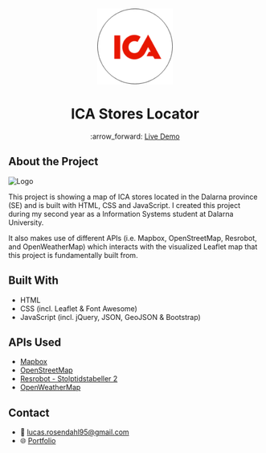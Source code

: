 <br />
<p align="center">
  <a href="#">
    <img src="https://github.com/Luchkiin/ICA-Stores-Leaflet-Map/blob/master/img/ica-icon-readme.png" alt="Logo" width="150" height="150">
  </a>
  <h1 align="center">ICA Stores Locator</h1>
  <p align="center">
    :arrow_forward: <a href="https://luchkiin.github.io/ICA-Stores-Leaflet-Map/" target="_blank"> Live Demo</a>
  </p>
</p>

## About the Project

<img src="https://github.com/Luchkiin/Portfolio/blob/master/images/projects/ica-stores/ICA-stores-project-overview.png" alt="Logo" width="1280" height="450">

This project is showing a map of ICA stores located in the Dalarna province (SE) and is built with HTML, CSS and JavaScript. I created this project during my second year as a Information Systems student at Dalarna University. 

It also makes use of different APIs (i.e. Mapbox, OpenStreetMap, Resrobot, and OpenWeatherMap) which interacts with the visualized Leaflet map that this project is fundamentally built from.

## Built With
* HTML
* CSS (incl. Leaflet & Font Awesome)
* JavaScript (incl. jQuery, JSON, GeoJSON & Bootstrap)

## APIs Used
* <a href="https://www.mapbox.com/" target="_blank" class="project-paragraph-links">Mapbox</a>
* <a href="https://www.openstreetmap.org/" target="_blank" class="project-paragraph-links">OpenStreetMap</a>
* <a href="https://www.trafiklab.se/api/resrobot-stolptidtabeller-2" target="_blank" class="project-paragraph-links">Resrobot - Stolptidstabeller 2</a>
* <a href="https://openweathermap.org/current" target="_blank" class="project-paragraph-links">OpenWeatherMap</a>

## Contact
* :email: <a href="mailto:lucas.rosendahl95@gmail.com">lucas.rosendahl95@gmail.com</a>
* :globe_with_meridians: <a href="https://lucasrosendahl.com" target="_blank">Portfolio</a>
